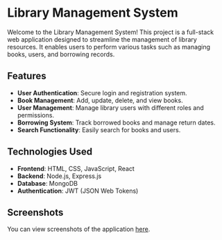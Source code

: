 # Library Management System

Welcome to the Library Management System! This project is a full-stack web application designed to streamline the management of library resources. It enables users to perform various tasks such as managing books, users, and borrowing records.

## Features

- <b>User Authentication</b>: Secure login and registration system.
- <b>Book Management</b>: Add, update, delete, and view books.
- <b>User Management</b>: Manage library users with different roles and permissions.
- <b>Borrowing System</b>: Track borrowed books and manage return dates.
- <b>Search Functionality</b>: Easily search for books and users.

## Technologies Used

- <b>Frontend</b>: HTML, CSS, JavaScript, React
- <b>Backend</b>: Node.js, Express.js
- <b>Database</b>: MongoDB
- <b>Authentication</b>: JWT (JSON Web Tokens)





## Screenshots
You can view screenshots of the application <a href="https://drive.google.com/drive/folders/1VcUYfG1jBFYRLsTQeJROlEEUyJMGZZm4?usp=sharing">here</a>.

